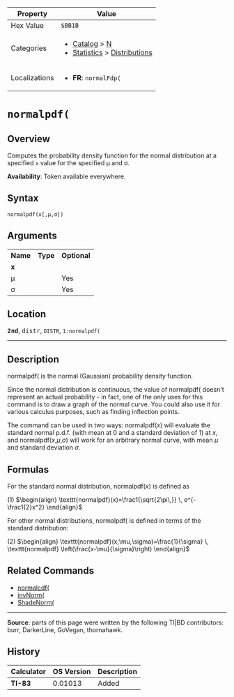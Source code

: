 | Property      | Value |
|---------------|-------|
| Hex Value     | `$BB1B`|
| Categories    | <ul><li>[Catalog](<../categories/Catalog.md>) > [N](<../categories/Catalog.md#N>)</li><li>[Statistics](<../categories/Statistics.md>) > [Distributions](<../categories/Statistics.md#Distributions>)</li></ul> |
| Localizations | <ul><li><b>FR</b>: `normalFdp(`</li></ul> |

# `normalpdf(`

## Overview
Computes the probability density function for the normal distribution at a specified `x` value for the specified μ and σ.


<b>Availability</b>: Token available everywhere.

## Syntax
`normalpdf(x[,μ,σ])`

## Arguments
<table>
<tr><th>Name</th><th>Type</th><th>Optional</th></tr>

<tr><td><b>x</b></td><td></td><td></td></tr>

<tr><td>μ</td><td></td><td>Yes</td></tr>

<tr><td>σ</td><td></td><td>Yes</td></tr>

</table>

## Location
<tt><kbd><b>2nd</b></kbd></tt>, <kbd>distr</kbd>, `DISTR`, `1:normalpdf(`
<hr>

## Description

normalpdf( is the normal (Gaussian) probability density function.

Since the normal distribution is continuous, the value of normalpdf( doesn't represent an actual probability - in fact, one of the only uses for this command is to draw a graph of the normal curve. You could also use it for various calculus purposes, such as finding inflection points.

The command can be used in two ways: normalpdf(_x_) will evaluate the standard normal p.d.f. (with mean at 0 and a standard deviation of 1) at _x_, and normalpdf(_x_,_μ_,_σ_) will work for an arbitrary normal curve, with mean _μ_ and standard deviation _σ_.

## Formulas

For the standard normal distribution, normalpdf(_x_) is defined as

(1) $`\begin{align} \texttt{normalpdf}(x)=\frac1{\sqrt{2\pi\,}} \, e^{-\frac1{2}x^2} \end{align}`$ 

For other normal distributions, normalpdf( is defined in terms of the standard distribution:

(2) $`\begin{align} \texttt{normalpdf}(x,\mu,\sigma)=\frac{1}{\sigma} \, \texttt{normalpdf} \left(\frac{x-\mu}{\sigma}\right) \end{align}`$ 

## Related Commands

*   [normalcdf(](normalcdf\(.md)
*   [invNorm(](invNorm\(.md)
*   [ShadeNorm(](ShadeNorm\(.md)

* * *

**Source**: parts of this page were written by the following TI|BD contributors: burr, DarkerLine, GoVegan, thornahawk.

## History
| Calculator | OS Version | Description |
|------------|------------|-------------|
| <b>TI-83</b> | 0.01013 | Added |


